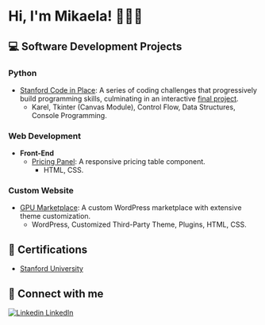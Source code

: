<h1>Hi, I'm Mikaela! 👩🏻‍💻 </h1>

<h2>💻 Software Development Projects</h2>

<h3>Python</h3>

- [Stanford Code in Place](https://github.com/mikaebal/stanford/blob/main/README.md): A series of coding challenges that progressively build programming skills, culminating in an interactive [final project](https://github.com/mikaebal/stanford/tree/main/Week7-Final-Project).
    - Karel, Tkinter (Canvas Module), Control Flow, Data Structures, Console Programming.
 
<h3>Web Development</h3>

  - <b>Front-End</b> 
    - [Pricing Panel](https://github.com/mikaebal/price-table-project): A responsive pricing table component.
      - HTML, CSS.

     
<h3>Custom Website</h3>

  - [GPU Marketplace](https://github.com/mikaebal/gpu-marketplace): A custom WordPress marketplace with extensive theme customization.
    - WordPress, Customized Third-Party Theme, Plugins, HTML, CSS.


 
<h2>📃 Certifications</h2>

- [Stanford University](https://codeinplace.stanford.edu/cip3/certificate/clr2kv)



<h2> 📱 Connect with me</h2>

[![Linkedin](https://i.sstatic.net/gVE0j.png) LinkedIn](https://www.linkedin.com/in/mikaelabaluyot/)
&nbsp;

